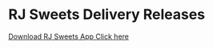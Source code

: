# RJ Sweets Delivery Releases
[Download RJ Sweets App Click here](https://github.com/GauthamAsir/RJ_Sweets_Delivery_Releases/releases)
